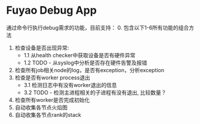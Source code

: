 # Fuyao Debug App

通过命令行执行debug需求的功能，目前支持：
0. 包含以下1-6所有功能的组合方法
1. 检查设备是否出现异常:
   - 1.1 从health checker中获取设备是否有硬件异常
   - 1.2 TODO - 从syslog中分析是否存在硬件告警及报错
2. 检查所有job相关node的log，是否有exception，分析exception
3. 检查是否有worker process退出
   - 3.1 检测日志中有没有worker退出的信息
   - 3.2 TODO - 检测主进程相关的子进程有没有退出, 比较数量？
4. 检查所有worker是否完成初始化
5. 自动收集各节点火焰图
6. 自动收集各节点rank的stack

